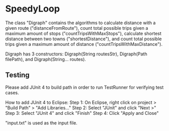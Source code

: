 # SpeedyLoop

The class "Digraph" contains the algorithms to calculate distance with a given route ("distanceFromRoute"), count total possible trips given a maximum amount of stops ("countTripsWithMaxStops"), calculate shortest distance between two towns ("shortestDistance"), and count total possible trips given a maximum amount of distance ("countTripsWithMaxDistance").

Digraph has 3 constructors: Digraph(String routesStr), Digraph(Path filePath), and Digraph(String... routes).

## Testing
Please add JUnit 4 to build path in order to run TestRunner for verifying test cases.

How to add JUnit 4 to Eclipse:
Step 1: On Eclipse, right click on project > "Build Path" > "Add Libraries..."
Step 2: Select "JUnit" and click "Next >"
Step 3: Select "JUnit 4" and click "Finish"
Step 4: Click "Apply and Close"

"input.txt" is used as the input file.
